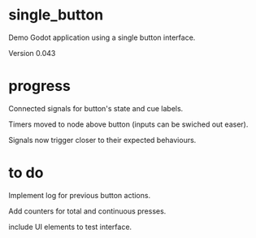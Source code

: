 # single_button
Demo Godot application using a single button interface.

Version 0.043

# progress
Connected signals for button's state and cue labels.

Timers moved to node above button (inputs can be swiched out easer).

Signals now trigger closer to their expected behaviours.

# to do
Implement log for previous button actions.

Add counters for total and continuous presses.

include UI elements to test interface.
